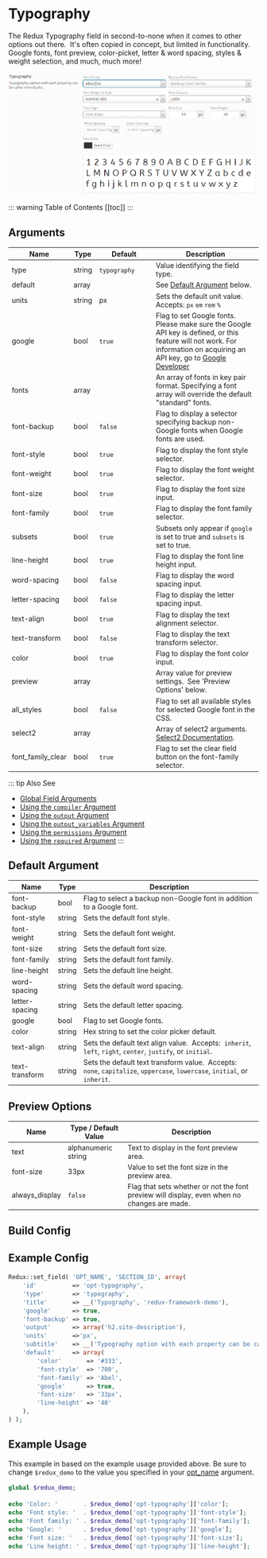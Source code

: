 # Typography

The Redux Typography field in second-to-none when it comes to other options out there.  It's often copied in concept,
but limited in functionality. Google fonts, font preview, color-picket, letter &amp; word spacing, styles &amp; weight 
selection, and much, much more!

<span style="display:block;text-align:center">![](./img/typography.png)</span>

::: warning Table of Contents
[[toc]]
:::

## Arguments
|Name|Type|<div style="width:100px;">Default</div>|Description|
|--- |--- |--- |--- |
|type|string|`typography`|Value identifying the field type.|
|default|array||See [Default Argument](#default-argument) below.|
|units|string|px|Sets the default unit value.  Accepts: `px` `em` `rem` `%`|
|google|bool|`true`|Flag to set Google fonts. Please make sure the Google API key is defined, or this feature will not work. For information on acquiring an API key, go to [Google Developer](https://developers.google.com/fonts/docs/developer_api#Auth)|
|fonts|array||An array of fonts in key pair format. Specifying a font array will override the default "standard" fonts.|
|font-backup|bool|`false`|Flag to display a selector specifying backup non-Google fonts when Google fonts are used.|
|font-style|bool|`true`|Flag to display the font style selector.|
|font-weight|bool|`true`|Flag to display the font weight selector.|
|font-size|bool|`true`|Flag to display the font size input.|
|font-family|bool|`true`|Flag to display the font family selector.|
|subsets|bool|`true`|Subsets only appear if `google` is set to true and `subsets` is set to true.|
|line-height|bool|`true`|Flag to display the font line height input.|
|word-spacing|bool|`false`|Flag to display the word spacing input.|
|letter-spacing|bool|`false`|Flag to display the letter spacing input.|
|text-align|bool|`true`|Flag to display the text alignment selector.|
|text-transform|bool|`false`|Flag to display the text transform selector.|
|color|bool|`true`|Flag to display the font color input.|
|preview|array||Array value for preview settings.  See 'Preview Options' below.|
|all_styles|bool|`false`|Flag to set all available styles for selected Google font in the CSS.|
|select2|array||Array of select2 arguments. [Select2 Documentation](https://select2.org/configuration/options-api).|
|font_family_clear|bool|`true`|Flag to set the clear field button on the font-family selector.|

::: tip Also See
- [Global Field Arguments](../configuration/fields/arguments.md)
- [Using the `compiler` Argument](../configuration/fields/compiler.md)
- [Using the `output` Argument](../configuration/fields/output.md)
- [Using the `output_variables` Argument](../configuration/fields/output-variables.md)
- [Using the `permissions` Argument](../configuration/fields/permissions.md)
- [Using the `required` Argument](../configuration/fields/required.md)
:::

## Default Argument
|Name|Type|Description|
|--- |--- |--- |
|font-backup|bool|Flag to select a backup non-Google font in addition to a Google font.|
|font-style|string|Sets the default font style.|
|font-weight|string|Sets the default font weight.|
|font-size|string|Sets the default font size.|
|font-family|string|Sets the default font family.|
|line-height|string|Sets the default line height.|
|word-spacing|string|Sets the default word spacing.|
|letter-spacing|string|Sets the default letter spacing.|
|google|bool|Flag to set Google fonts.|
|color|string|Hex string to set the color picker default.|
|text-align|string|Sets the default text align value.  Accepts:  `inherit`, `left`, `right`, `center`, `justify`, or `initial`.|
|text-transform|string|Sets the default text transform value.  Accepts:  `none`, `capitalize`, `uppercase`, `lowercase`, `initial`, or `inherit`.|

## Preview Options
|Name|Type / Default Value|Description|
|--- |--- |--- |
|text|alphanumeric string|Text to display in the font preview area.|
|font-size|33px|Value to set the font size in the preview area.|
|always_display|`false`|Flag that sets whether or not the font preview will display, even when no changes are made.|


## Build Config
<script>
import builder from './typography.json';
export default {
    data () {
        return {
            builder: builder,
            defaults: {}
        };
    }
}
</script>
<builder :builder_json="builder" :builder_defaults="defaults" />

## Example Config

```php
Redux::set_field( 'OPT_NAME', 'SECTION_ID', array( 
    'id'          => 'opt-typography',
    'type'        => 'typography', 
    'title'       => __('Typography', 'redux-framework-demo'),
    'google'      => true, 
    'font-backup' => true,
    'output'      => array('h2.site-description'),
    'units'       =>'px',
    'subtitle'    => __('Typography option with each property can be called individually.', 'redux-framework-demo'),
    'default'     => array(
        'color'       => '#333', 
        'font-style'  => '700', 
        'font-family' => 'Abel', 
        'google'      => true,
        'font-size'   => '33px', 
        'line-height' => '40'
    ),
) );
```

## Example Usage
This example in based on the example usage provided above. Be sure to change `$redux_demo` to the value you specified in your [opt_name](../configuration/global_arguments.md#opt_name) argument.

```php
global $redux_demo;

echo 'Color: '       . $redux_demo['opt-typography']['color'];
echo 'Font style: '  . $redux_demo['opt-typography']['font-style'];
echo 'Font family: ' . $redux_demo['opt-typography']['font-family'];
echo 'Google: '      . $redux_demo['opt-typography']['google'];
echo 'Font size: '   . $redux_demo['opt-typography']['font-size'];
echo 'Line height: ' . $redux_demo['opt-typography']['line-height'];
```

